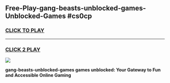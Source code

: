 
## Free-Play-gang-beasts-unblocked-games-Unblocked-Games #cs0cp
<h3>
<a href="https://news.freeplayer.one?title=gang-beasts-unblocked-games&ref=8M">CLICK TO PLAY</a></h3>
<hr>

<h3>
<a href="https://news.freeplayer.one?title=gang-beasts-unblocked-games&ref=8M">CLICK 2 PLAY</a>
  
</h3>

<a href="https://news.freeplayer.one?title=gang-beasts-unblocked-games&ref=8M"><img src="https://clearcache.store/games.png"></a>


**gang-beasts-unblocked-games games unblocked: Your Gateway to Fun and Accessible Online Gaming**
